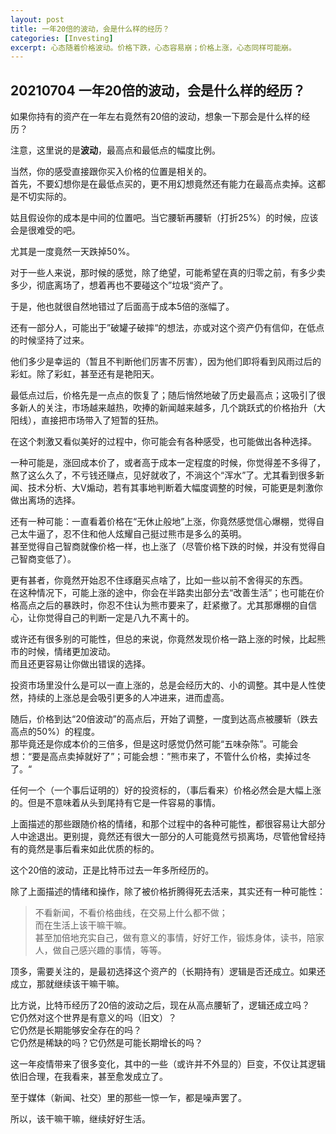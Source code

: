 ```yaml
---
layout: post
title: 一年20倍的波动，会是什么样的经历？
categories: [Investing]
excerpt: 心态随着价格波动。价格下跌，心态容易崩；价格上涨，心态同样可能崩。
---
```


## 20210704 一年20倍的波动，会是什么样的经历？

如果你持有的资产在一年左右竟然有20倍的波动，想象一下那会是什么样的经历？

注意，这里说的是**波动**，最高点和最低点的幅度比例。

当然，你的感受直接跟你买入价格的位置是相关的。\
首先，不要幻想你是在最低点买的，更不用幻想竟然还有能力在最高点卖掉。这都是不切实际的。

姑且假设你的成本是中间的位置吧。当它腰斩再腰斩（打折25%）的时候，应该会是很难受的吧。

尤其是一度竟然一天跌掉50%。

对于一些人来说，那时候的感觉，除了绝望，可能希望在真的归零之前，有多少卖多少，彻底离场了，想着再也不要碰这个”垃圾“资产了。

于是，他也就很自然地错过了后面高于成本5倍的涨幅了。

还有一部分人，可能出于”破罐子破摔“的想法，亦或对这个资产仍有信仰，在低点的时候坚持了过来。

他们多少是幸运的（暂且不判断他们厉害不厉害），因为他们即将看到风雨过后的彩虹。除了彩虹，甚至还有是艳阳天。

最低点过后，价格先是一点点的恢复了；随后悄然地破了历史最高点；这吸引了很多新人的关注，市场越来越热，吹捧的新闻越来越多，几个跳跃式的价格抬升（大阳线），直接把市场带入了短暂的狂热。

在这个刺激又看似美好的过程中，你可能会有各种感受，也可能做出各种选择。

一种可能是，涨回成本价了，或者高于成本一定程度的时候，你觉得差不多得了，熬了这么久了，不亏钱还赚点，见好就收了，不淌这个“浑水”了。尤其看到很多新闻、技术分析、大V煽动，若有其事地判断着大幅度调整的时候，可能更是刺激你做出离场的选择。

还有一种可能：一直看着价格在“无休止般地”上涨，你竟然感觉信心爆棚，觉得自己太牛逼了，忍不住和他人炫耀自己挺过熊市是多么的英明。\
甚至觉得自己智商就像价格一样，也上涨了（尽管价格下跌的时候，并没有觉得自己智商变低了）。

更有甚者，你竟然开始忍不住琢磨买点啥了，比如一些以前不舍得买的东西。\
在这种情况下，可能上涨的途中，你会在半路卖出部分去“改善生活”；也可能在价格高点之后的暴跌时，你忍不住认为熊市要来了，赶紧撤了。尤其那爆棚的自信心，让你觉得自己的判断一定是八九不离十的。

或许还有很多别的可能性，但总的来说，你竟然发现价格一路上涨的时候，比起熊市的时候，情绪更加波动。\
而且还更容易让你做出错误的选择。

投资市场里没什么是可以一直上涨的，总是会经历大的、小的调整。其中是人性使然，持续的上涨总是会吸引更多的人冲进来，进而虚高。

随后，价格到达“20倍波动”的高点后，开始了调整，一度到达高点被腰斩（跌去高点的50%）的程度。\
那毕竟还是你成本价的三倍多，但是这时感觉仍然可能“五味杂陈”。可能会想：“要是高点卖掉就好了”；可能会想：”熊市来了，不管什么价格，卖掉过冬了。“

任何一个（一个事后证明的）好的投资标的，（事后看来）价格必然会是大幅上涨的。但是不意味着从头到尾持有它是一件容易的事情。

上面描述的那些跟随价格的情绪，和那个过程中的各种可能性，都很容易让大部分人中途退出。更别提，竟然还有很大一部分的人可能竟然亏损离场，尽管他曾经持有的竟然是事后看来如此优质的标的。

这个20倍的波动，正是比特币过去一年多所经历的。

除了上面描述的情绪和操作，除了被价格折腾得死去活来，其实还有一种可能性：

> 不看新闻，不看价格曲线，在交易上什么都不做；\
> 而在生活上该干嘛干嘛。\
> 甚至加倍地充实自己，做有意义的事情，好好工作，锻炼身体，读书，陪家人，做自己感兴趣的事情，等等。

顶多，需要关注的，是最初选择这个资产的（长期持有）逻辑是否还成立。如果还成立，那就继续该干嘛干嘛。

比方说，比特币经历了20倍的波动之后，现在从高点腰斩了，逻辑还成立吗？\
它仍然对这个世界是有意义的吗（旧文）？\
它仍然是长期能够安全存在的吗？\
它仍然是稀缺的吗？它仍然是可能长期增长的吗？

这一年疫情带来了很多变化，其中的一些（或许并不外显的）巨变，不仅让其逻辑依旧合理，在我看来，甚至愈发成立了。

至于媒体（新闻、社交）里的那些一惊一乍，都是噪声罢了。

所以，该干嘛干嘛，继续好好生活。
